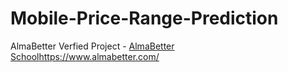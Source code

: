 # Mobile-Price-Range-Prediction
AlmaBetter Verfied Project - [AlmaBetter School](https://www.almabetter.com/)https://www.almabetter.com/ 
